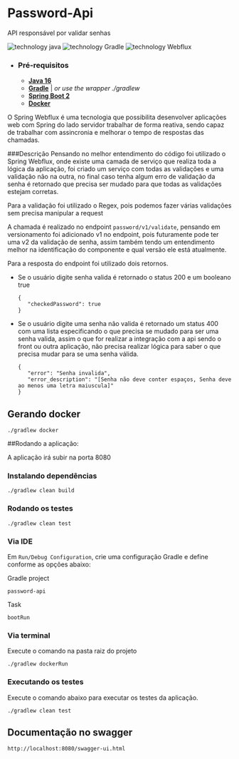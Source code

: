 # Password-Api

API responsável por validar senhas 

![technology java](https://img.shields.io/badge/technology-Java-purple.svg)
![technology Gradle](https://img.shields.io/badge/technology-Gradle-blue.svg)
![technology Webflux](https://img.shields.io/badge/tecnology-WebFlux-green)


- ### Pré-requisitos
    - [**Java 16**](https://www.oracle.com/java/technologies/downloads/#java16)
    - [**Gradle**](https://docs.gradle.org/current/userguide/userguide.html) | _or use the wrapper ./gradlew_
    - [**Spring Boot 2**](https://spring.io/projects/spring-boot)
    - [**Docker**](https://docs.docker.com/docker-for-mac/install/#download-docker-for-mac)

O Spring Webflux é uma tecnologia que possibilita desenvolver aplicações web com Spring do lado servidor trabalhar de 
forma reativa, sendo capaz de trabalhar com assincronia e melhorar o tempo de respostas das chamadas.

###Descrição
Pensando no melhor entendimento do código foi utilizado o Spring Webflux, onde existe uma camada de serviço
que realiza toda a lógica da aplicação, foi criado um serviço com todas as validações e uma validação não 
na outra, no final caso tenha algum erro de validação da senha é retornado que precisa ser mudado
para que todas as validações estejam corretas.

Para a validação foi utilizado o Regex, pois podemos fazer várias validações sem precisa manipular a request

A chamada é realizado no endpoint `password/v1/validate`, pensando em versionamento foi adicionado v1 no endpoint, pois
futuramente pode ter uma v2 da validação de senha, assim também tendo um entendimento melhor na identificação do componente e qual versão
ele está atualmente.

Para a resposta do endpoint foi utilizado dois retornos.

- Se o usuário digite senha valida é retornado o status 200 e um booleano true
  `````
  {
     "checkedPassword": true
  }
  `````
- Se o usuário digite uma senha não valida é retornado um status 400 com uma lista especificando 
o que precisa se mudado para ser uma senha valida, assim o que for realizar a integração com a 
api sendo o front ou outra aplicação, não precisa realizar lógica para saber o que precisa mudar para
se uma senha válida.
   `````
  {
      "error": "Senha invalida",
      "error_description": "[Senha não deve conter espaços, Senha deve ao menos uma letra maiuscula]"
  }
   `````
  
## Gerando docker

````
./gradlew docker
````

##Rodando a aplicação:

A aplicação irá subir na porta 8080


### Instalando dependências

````
./gradlew clean build
````

### Rodando os testes

```
./gradlew clean test
```

### Via IDE

Em `Run/Debug Configuration`, crie uma configuração Gradle e define conforme as opções abaixo:

Gradle project

```
password-api
```

Task

```
bootRun
```

### Via terminal

Execute o comando na pasta raiz do projeto

````
./gradlew dockerRun
````


### Executando os testes

Execute o comando abaixo para executar os testes da aplicação.

```./gradlew clean test```

## Documentação no swagger

 ````
http://localhost:8080/swagger-ui.html
````
